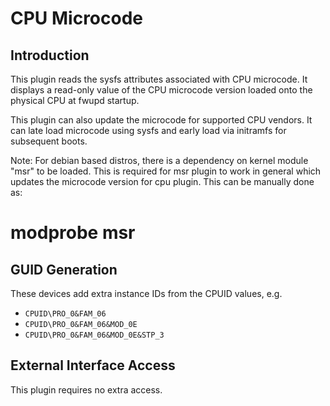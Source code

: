 # CPU Microcode

## Introduction

This plugin reads the sysfs attributes associated with CPU microcode.
It displays a read-only value of the CPU microcode version loaded onto
the physical CPU at fwupd startup.

This plugin can also update the microcode for supported CPU vendors. It can
late load microcode using sysfs and early load via initramfs for subsequent
boots.

Note: For debian based distros, there is a dependency on kernel module "msr" to
be loaded. This is required for msr plugin to work in general which updates the
microcode version for cpu plugin.
This can be manually done as:
 # modprobe msr

## GUID Generation

These devices add extra instance IDs from the CPUID values, e.g.

* `CPUID\PRO_0&FAM_06`
* `CPUID\PRO_0&FAM_06&MOD_0E`
* `CPUID\PRO_0&FAM_06&MOD_0E&STP_3`

## External Interface Access

This plugin requires no extra access.
